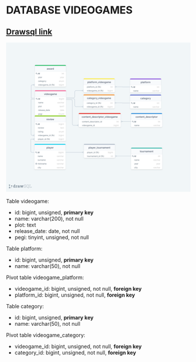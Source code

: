 # DATABASE VIDEOGAMES
## [Drawsql link](https://drawsql.app/boolean-7/diagrams/db-videogames)
![alt](db-videogames.png)

Table videogame:
- id: bigint, unsigned, **primary key**
- name: varchar(200), not null
- plot: text
- release_date: date, not null
- pegi: tinyint, unsigned, not null

Table platform:
- id: bigint, unsigned, **primary key**
- name: varchar(50), not null

Pivot table videogame_platform:
- videogame_id: bigint, unsigned, not null, **foreign key**
- platform_id: bigint, unsigned, not null, **foreign key**

Table category:
- id: bigint, unsigned, **primary key**
- name: varchar(50), not null

Pivot table videogame_category:
- videogame_id: bigint, unsigned, not null, **foreign key**
- category_id: bigint, unsigned, not null, **foreign key**

